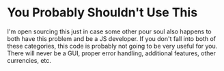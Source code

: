 # You Probably Shouldn't Use This

I'm open sourcing this just in case some other pour soul also happens to both have this problem and be a JS developer. If you don't fall into both of these categories, this code is probably not going to be very useful for you. There will never be a GUI, proper error handling, additional features, other currencies, etc.